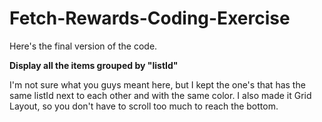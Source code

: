 # Fetch-Rewards-Coding-Exercise

Here's the final version of the code.

**Display all the items grouped by "listId"**

I'm not sure what you guys meant here, but I kept the one's that has the same listId next to each other and with the same color. I also made it Grid Layout, so you don't have to scroll too much to reach the bottom.
